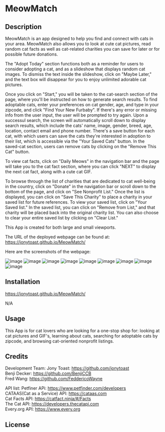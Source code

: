 # MeowMatch

## Description

MeowMatch is an app designed to help you find and connect with cats in your area. MeowMatch also allows you to look at cute cat pictures, read random cat facts as well as cat-related charities you can save for later or for possible future donations. 

The "Adopt Today" section functions both as a reminder for users to consider adopting a cat, and as a slideshow that displays random cat images. To dismiss the text inside the slideshow, click on "Maybe Later," and the text box will disappear for you to enjoy unlimited adorable cat pictures. 

Once you click on "Start," you will be taken to the cat-search section of the page, where you'll be instructed on how to generate search results. To find adoptable cats, enter your preferences on cat gender, age, and type in your zipcode, and click "Find Your New Furbaby". If there's any error or missing info from the user input, the user will be prompted to try again. Upon a successul search, the screen will automatically scroll down to display search results, which include the cats' name, image, gender, breed, age, location, contact email and phone number. There's a save button for each cat, with which users can save the cats they're interested in adoption to their list, which is accessible via the "Your Saved Cats" button. In the saved-cat section, users can remove cats by clicking on the "Remove This Cat" button.

To view cat facts, click on "Daily Meows" in the navigation bar and the page will take you to the cat fact section, where you can click "NEXT" to display the next cat fact, along with a cute cat GIF.

To browse through the list of charities that are dedicated to cat well-being in the country, click on "Donate" in the navigation bar or scroll down to the bottom of the page, and click on "See Nonprofit List." Once the list is displayed, you can click on "Save This Charity" to place a charity in your saved list for future references. To view your saved list, click on "Your Saved list." In the saved list, you can click on "Remove from List," and that charity will be placed back into the original charity list. You can also choose to clear your entire saved list by clicking on "Clear List."  

This App is created for both large and small viewports.

The URL of the deployed webpage can be found at: https://jonytoast.github.io/MeowMatch/

Here are the screenshots of the webpage:

![image](assets/images/Screenshot-1.png)
![image](assets/images/Screenshot-2.png)
![image](assets/images/Screenshot-3.png)
![image](assets/images/Screenshot-4.png)
![image](assets/images/Screenshot-5.png)
![image](assets/images/Screenshot-6.png)
![image](assets/images/Screenshot-7.png)
![image](assets/images/Screenshot-8.png)
![image](assets/images/Screenshot-9.png)


## Installation

https://jonytoast.github.io/MeowMatch/

N/A

## Usage

This App is for cat lovers who are looking for a one-stop shop for: looking at cat pictures and GIF's, learning about cats, searching for adoptable cats by zipcode, and browsing cat-oriented nonprofit listings.

## Credits

Development Team:
    Jony Toast: https://github.com/jonytoast <br>
    Benji Decker: https://github.com/BenjiCCB <br>
    Fred Wang: https://github.com/FeddericoWayne <br>

API list:
    Petfiner APi: https://www.petfinder.com/developers <br>
    CATAAS(Cat as a Service) API: https://cataas.com <br>
    Cat Facts API: https://catfact.ninja/#/Facts <br>
    The Cat API: https://developers.thecatapi.com <br>
    Every.org API: https://www.every.org <br>

## License



